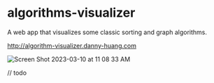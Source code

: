 # algorithms-visualizer
 A web app that visualizes some classic sorting and graph algorithms.
 
 http://algorithm-visualizer.danny-huang.com
 
 ![Screen Shot 2023-03-10 at 11 08 33 AM](https://user-images.githubusercontent.com/32226840/224365644-03153871-8ada-4101-a8b7-8db797d527b8.png)

// todo
